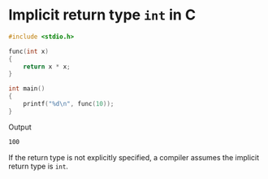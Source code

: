 # Implicit return type `int` in C

```c
#include <stdio.h>

func(int x)
{
    return x * x;
}

int main()
{
    printf("%d\n", func(10));
}
```

Output

```bash
100
```

If the return type is not explicitly specified, a compiler assumes the implicit return type is `int`.
